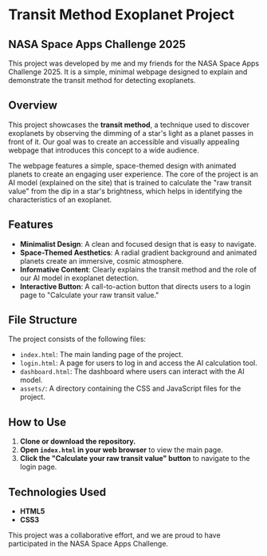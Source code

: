 # Transit Method Exoplanet Project

## NASA Space Apps Challenge 2025

This project was developed by me and my friends for the NASA Space Apps Challenge 2025. It is a simple, minimal webpage designed to explain and demonstrate the transit method for detecting exoplanets.

## Overview

This project showcases the **transit method**, a technique used to discover exoplanets by observing the dimming of a star's light as a planet passes in front of it. Our goal was to create an accessible and visually appealing webpage that introduces this concept to a wide audience.

The webpage features a simple, space-themed design with animated planets to create an engaging user experience. The core of the project is an AI model (explained on the site) that is trained to calculate the "raw transit value" from the dip in a star's brightness, which helps in identifying the characteristics of an exoplanet.

## Features

-   **Minimalist Design**: A clean and focused design that is easy to navigate.
-   **Space-Themed Aesthetics**: A radial gradient background and animated planets create an immersive, cosmic atmosphere.
-   **Informative Content**: Clearly explains the transit method and the role of our AI model in exoplanet detection.
-   **Interactive Button**: A call-to-action button that directs users to a login page to "Calculate your raw transit value."

## File Structure

The project consists of the following files:

-   `index.html`: The main landing page of the project.
-   `login.html`: A page for users to log in and access the AI calculation tool.
-   `dashboard.html`: The dashboard where users can interact with the AI model.
-   `assets/`: A directory containing the CSS and JavaScript files for the project.

## How to Use

1.  **Clone or download the repository.**
2.  **Open `index.html` in your web browser** to view the main page.
3.  **Click the "Calculate your raw transit value" button** to navigate to the login page.

## Technologies Used

-   **HTML5**
-   **CSS3**

This project was a collaborative effort, and we are proud to have participated in the NASA Space Apps Challenge.
